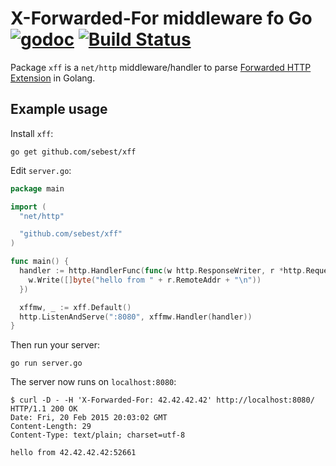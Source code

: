 # X-Forwarded-For middleware fo Go [![godoc](http://img.shields.io/badge/godoc-reference-blue.svg?style=flat)](https://godoc.org/github.com/sebest/xff) [![Build Status](https://travis-ci.org/sebest/xff.svg?branch=master)](https://travis-ci.org/sebest/xff)

Package `xff` is a `net/http` middleware/handler to parse [Forwarded HTTP Extension](https://datatracker.ietf.org/doc/html/rfc7239) in Golang.

## Example usage

Install `xff`:

    go get github.com/sebest/xff

Edit `server.go`:

```go
package main

import (
  "net/http"

  "github.com/sebest/xff"
)

func main() {
  handler := http.HandlerFunc(func(w http.ResponseWriter, r *http.Request) {
    w.Write([]byte("hello from " + r.RemoteAddr + "\n"))
  })

  xffmw, _ := xff.Default()
  http.ListenAndServe(":8080", xffmw.Handler(handler))
}
```

Then run your server:

    go run server.go

The server now runs on `localhost:8080`:

    $ curl -D - -H 'X-Forwarded-For: 42.42.42.42' http://localhost:8080/
    HTTP/1.1 200 OK
    Date: Fri, 20 Feb 2015 20:03:02 GMT
    Content-Length: 29
    Content-Type: text/plain; charset=utf-8

    hello from 42.42.42.42:52661
